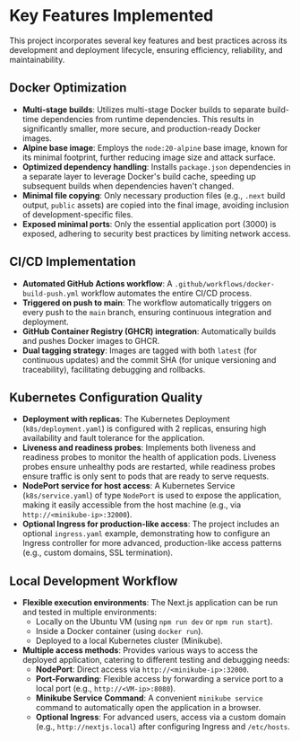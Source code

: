 # Key Features Implemented

This project incorporates several key features and best practices across its development and deployment lifecycle, ensuring efficiency, reliability, and maintainability.

## Docker Optimization

*   **Multi-stage builds**: Utilizes multi-stage Docker builds to separate build-time dependencies from runtime dependencies. This results in significantly smaller, more secure, and production-ready Docker images.
*   **Alpine base image**: Employs the `node:20-alpine` base image, known for its minimal footprint, further reducing image size and attack surface.
*   **Optimized dependency handling**: Installs `package.json` dependencies in a separate layer to leverage Docker's build cache, speeding up subsequent builds when dependencies haven't changed.
*   **Minimal file copying**: Only necessary production files (e.g., `.next` build output, `public` assets) are copied into the final image, avoiding inclusion of development-specific files.
*   **Exposed minimal ports**: Only the essential application port (3000) is exposed, adhering to security best practices by limiting network access.

## CI/CD Implementation

*   **Automated GitHub Actions workflow**: A `.github/workflows/docker-build-push.yml` workflow automates the entire CI/CD process.
*   **Triggered on push to main**: The workflow automatically triggers on every push to the `main` branch, ensuring continuous integration and deployment.
*   **GitHub Container Registry (GHCR) integration**: Automatically builds and pushes Docker images to GHCR.
*   **Dual tagging strategy**: Images are tagged with both `latest` (for continuous updates) and the commit SHA (for unique versioning and traceability), facilitating debugging and rollbacks.

## Kubernetes Configuration Quality

*   **Deployment with replicas**: The Kubernetes Deployment (`k8s/deployment.yaml`) is configured with 2 replicas, ensuring high availability and fault tolerance for the application.
*   **Liveness and readiness probes**: Implements both liveness and readiness probes to monitor the health of application pods. Liveness probes ensure unhealthy pods are restarted, while readiness probes ensure traffic is only sent to pods that are ready to serve requests.
*   **NodePort service for host access**: A Kubernetes Service (`k8s/service.yaml`) of type `NodePort` is used to expose the application, making it easily accessible from the host machine (e.g., via `http://<minikube-ip>:32000`).
*   **Optional Ingress for production-like access**: The project includes an optional `ingress.yaml` example, demonstrating how to configure an Ingress controller for more advanced, production-like access patterns (e.g., custom domains, SSL termination).

## Local Development Workflow

*   **Flexible execution environments**: The Next.js application can be run and tested in multiple environments:
    *   Locally on the Ubuntu VM (using `npm run dev` or `npm run start`).
    *   Inside a Docker container (using `docker run`).
    *   Deployed to a local Kubernetes cluster (Minikube).
*   **Multiple access methods**: Provides various ways to access the deployed application, catering to different testing and debugging needs:
    *   **NodePort**: Direct access via `http://<minikube-ip>:32000`.
    *   **Port-Forwarding**: Flexible access by forwarding a service port to a local port (e.g., `http://<VM-ip>:8080`).
    *   **Minikube Service Command**: A convenient `minikube service` command to automatically open the application in a browser.
    *   **Optional Ingress**: For advanced users, access via a custom domain (e.g., `http://nextjs.local`) after configuring Ingress and `/etc/hosts`.


